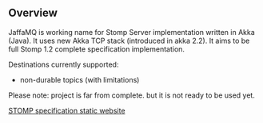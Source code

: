 ## Overview

JaffaMQ is working name for Stomp Server implementation written in Akka (Java). It uses new Akka TCP stack (introduced in akka 2.2). It aims to be full Stomp 1.2 complete specification implementation.

Destinations currently supported:
- non-durable topics (with limitations)

Please note: project is far from complete.  but it is not ready to be used yet.

[STOMP specification static website](http://stomp.github.com/)